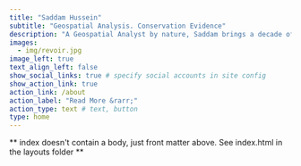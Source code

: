 ```yaml
---
title: "Saddam Hussein"
subtitle: "Geospatial Analysis. Conservation Evidence"
description: "A Geospatial Analyst by nature, Saddam brings a decade of expertise in remote sensing and geospatial modeling, particularly applied in wildlife conservation. In his current role as the Senior Conservation Evidence Coordinator at WCS-IP, he defines program and activity indicators, oversees data and knowledge management, conducts data analysis, and leads monitoring and evaluation efforts. His versatile skill set, honed through years of dedicated work, uniquely positions him to address challenges in wildlife conservation."
images:
  - img/revoir.jpg
image_left: true
text_align_left: false
show_social_links: true # specify social accounts in site config
show_action_link: true
action_link: /about
action_label: "Read More &rarr;"
action_type: text # text, button
type: home
---
```


** index doesn't contain a body, just front matter above.
See index.html in the layouts folder **
